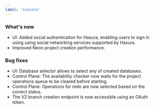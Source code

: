 ```yaml
---
label: 'Console'
---
```


### What's new

- UI: Added social authentication for Hasura, enabling users to sign in using using social networking services supported by Hasura.
- Improved Neon project creation performance.

### Bug fixes

- UI: Database selector allows to select any of created databases.
- Control Plane: The availability checker now waits for the project operations queue to be cleared before starting.
- Control Plane: Operations for redo are now selected based on the correct status. 
- The V2 branch creation endpoint is now accessible using an OAuth token.
